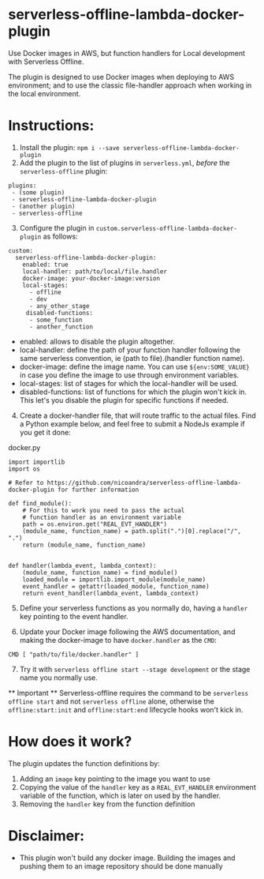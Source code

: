 # serverless-offline-lambda-docker-plugin
Use Docker images in AWS, but function handlers for Local development with Serverless Offline.

The plugin is designed to use Docker images when deploying to AWS environment; and to use the classic file-handler approach when working in the local environment.


# Instructions:

1. Install the plugin: `npm i --save serverless-offline-lambda-docker-plugin`
2. Add the plugin to the list of plugins in `serverless.yml`, *before* the `serverless-offline` plugin:

````
plugins:
 - (some plugin)
 - serverless-offline-lambda-docker-plugin
 - (another plugin)
 - serverless-offline
````

3. Configure the plugin in `custom.serverless-offline-lambda-docker-plugin` as follows:
````
custom:
  serverless-offline-lambda-docker-plugin:
    enabled: true
    local-handler: path/to/local/file.handler
    docker-image: your-docker-image:version
    local-stages:
      - offline
      - dev
      - any_other_stage
     disabled-functions:
      - some_function
      - another_function
````

  * enabled: allows to disable the plugin altogether.
  * local-handler: define the path of your function handler following the same serverless convention, ie (path to file).(handler function name).
  * docker-image: define the image name. You can use `${env:SOME_VALUE}` in case you define the image to use through environment variables.
  * local-stages: list of stages for which the local-handler will be used.
  * disabled-functions: list of functions for which the plugin won't kick in. This let's you disable the plugin for specific functions if needed.
  
4. Create a docker-handler file, that will route traffic to the actual files. Find a Python example below, and feel free to submit a NodeJs example if you get it done:


docker.py
````
import importlib
import os

# Refer to https://github.com/nicoandra/serverless-offline-lambda-docker-plugin for further information

def find_module():
    # For this to work you need to pass the actual
    # function handler as an environment variable
    path = os.environ.get("REAL_EVT_HANDLER")
    (module_name, function_name) = path.split(".")[0].replace("/", ".")
    return (module_name, function_name)


def handler(lambda_event, lambda_context):
    (module_name, function_name) = find_module()
    loaded_module = importlib.import_module(module_name)
    event_handler = getattr(loaded_module, function_name)
    return event_handler(lambda_event, lambda_context)
````

5. Define your serverless functions as you normally do, having a `handler` key pointing to the event handler.

6. Update your Docker image following the AWS documentation, and making the docker-image to have `docker.handler` as the `CMD`:

````
CMD [ "path/to/file/docker.handler" ]

````

7. Try it with `serverless offline start --stage development` or the stage name you normally use.

** Important **
Serverless-offline requires the command to be `serverless offline start` and not `serverless offline` alone, otherwise the `offline:start:init` and `offline:start:end` lifecycle hooks won't kick in.


# How does it work?

The plugin updates the function definitions by:
1. Adding an `image` key pointing to the image you want to use
2. Copying the value of the `handler` key as a `REAL_EVT_HANDLER` environment variable of the function, which is later on used by the handler.
3. Removing the `handler` key from the function definition


# Disclaimer:

* This plugin won't build any docker image. Building the images and pushing them to an image repository should be done manually


  
